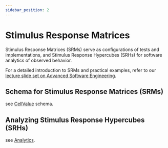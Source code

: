 ```yaml
---
sidebar_position: 2
---
```


# Stimulus Response Matrices

Stimulus Response Matrices (SRMs) serve as configurations of tests and implementations, and Stimulus Response Hypercubes (SRHs) for software analytics of observed behavior.

For a detailed introduction to SRMs and practical examples, refer to our [lecture slide set on Advanced Software Engineering](/web/pdfviewer?f=L10-Test-Driven-Software-Experimentation-24.pdf).

## Schema for Stimulus Response Matrices (SRMs)

see [CellValue](../development/CellValue.md) schema.

## Analyzing Stimulus Response Hypercubes (SRHs)

see [Analytics](../analytics/data.md).